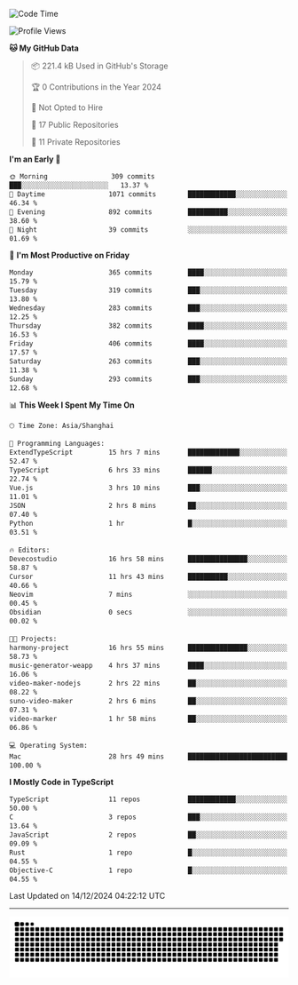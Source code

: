 <!--
<picture>
  <source
    srcset="https://github-readme-stats.vercel.app/api?username=kevinxft&show_icons=true&theme=dark"
    media="(prefers-color-scheme: dark)"
  />
  <source
    srcset="https://github-readme-stats.vercel.app/api?username=kevinxft&show_icons=true"
    media="(prefers-color-scheme: light), (prefers-color-scheme: no-preference)"
  />
  <img src="https://github-readme-stats.vercel.app/api?username=kevinxft&show_icons=true" />
</picture>
-->

<!--START_SECTION:waka-->
![Code Time](http://img.shields.io/badge/Code%20Time-2%2C907%20hrs%206%20mins-blue)

![Profile Views](http://img.shields.io/badge/Profile%20Views-0-blue)

**🐱 My GitHub Data** 

> 📦 221.4 kB Used in GitHub's Storage 
 > 
> 🏆 0 Contributions in the Year 2024
 > 
> 🚫 Not Opted to Hire
 > 
> 📜 17 Public Repositories 
 > 
> 🔑 11 Private Repositories 
 > 
**I'm an Early 🐤** 

```text
🌞 Morning                309 commits         ███░░░░░░░░░░░░░░░░░░░░░░   13.37 % 
🌆 Daytime                1071 commits        ████████████░░░░░░░░░░░░░   46.34 % 
🌃 Evening                892 commits         ██████████░░░░░░░░░░░░░░░   38.60 % 
🌙 Night                  39 commits          ░░░░░░░░░░░░░░░░░░░░░░░░░   01.69 % 
```
📅 **I'm Most Productive on Friday** 

```text
Monday                   365 commits         ████░░░░░░░░░░░░░░░░░░░░░   15.79 % 
Tuesday                  319 commits         ███░░░░░░░░░░░░░░░░░░░░░░   13.80 % 
Wednesday                283 commits         ███░░░░░░░░░░░░░░░░░░░░░░   12.25 % 
Thursday                 382 commits         ████░░░░░░░░░░░░░░░░░░░░░   16.53 % 
Friday                   406 commits         ████░░░░░░░░░░░░░░░░░░░░░   17.57 % 
Saturday                 263 commits         ███░░░░░░░░░░░░░░░░░░░░░░   11.38 % 
Sunday                   293 commits         ███░░░░░░░░░░░░░░░░░░░░░░   12.68 % 
```


📊 **This Week I Spent My Time On** 

```text
🕑︎ Time Zone: Asia/Shanghai

💬 Programming Languages: 
ExtendTypeScript         15 hrs 7 mins       █████████████░░░░░░░░░░░░   52.47 % 
TypeScript               6 hrs 33 mins       ██████░░░░░░░░░░░░░░░░░░░   22.74 % 
Vue.js                   3 hrs 10 mins       ███░░░░░░░░░░░░░░░░░░░░░░   11.01 % 
JSON                     2 hrs 8 mins        ██░░░░░░░░░░░░░░░░░░░░░░░   07.40 % 
Python                   1 hr                █░░░░░░░░░░░░░░░░░░░░░░░░   03.51 % 

🔥 Editors: 
Devecostudio             16 hrs 58 mins      ███████████████░░░░░░░░░░   58.87 % 
Cursor                   11 hrs 43 mins      ██████████░░░░░░░░░░░░░░░   40.66 % 
Neovim                   7 mins              ░░░░░░░░░░░░░░░░░░░░░░░░░   00.45 % 
Obsidian                 0 secs              ░░░░░░░░░░░░░░░░░░░░░░░░░   00.02 % 

🐱‍💻 Projects: 
harmony-project          16 hrs 55 mins      ███████████████░░░░░░░░░░   58.73 % 
music-generator-weapp    4 hrs 37 mins       ████░░░░░░░░░░░░░░░░░░░░░   16.06 % 
video-maker-nodejs       2 hrs 22 mins       ██░░░░░░░░░░░░░░░░░░░░░░░   08.22 % 
suno-video-maker         2 hrs 6 mins        ██░░░░░░░░░░░░░░░░░░░░░░░   07.31 % 
video-marker             1 hr 58 mins        ██░░░░░░░░░░░░░░░░░░░░░░░   06.86 % 

💻 Operating System: 
Mac                      28 hrs 49 mins      █████████████████████████   100.00 % 
```

**I Mostly Code in TypeScript** 

```text
TypeScript               11 repos            ████████████░░░░░░░░░░░░░   50.00 % 
C                        3 repos             ███░░░░░░░░░░░░░░░░░░░░░░   13.64 % 
JavaScript               2 repos             ██░░░░░░░░░░░░░░░░░░░░░░░   09.09 % 
Rust                     1 repo              █░░░░░░░░░░░░░░░░░░░░░░░░   04.55 % 
Objective-C              1 repo              █░░░░░░░░░░░░░░░░░░░░░░░░   04.55 % 
```




 Last Updated on 14/12/2024 04:22:12 UTC
<!--END_SECTION:waka-->

---

<picture>
  <source media="(prefers-color-scheme: dark)" srcset="https://raw.githubusercontent.com/kevinxft/kevinxft/output/github-contribution-grid-snake-dark.svg">
  <source media="(prefers-color-scheme: light)" srcset="https://raw.githubusercontent.com/kevinxft/kevinxft/output/github-contribution-grid-snake.svg">
  <img alt="github contribution grid snake animation" src="https://raw.githubusercontent.com/kevinxft/kevinxft/output/github-contribution-grid-snake.svg">
</picture>